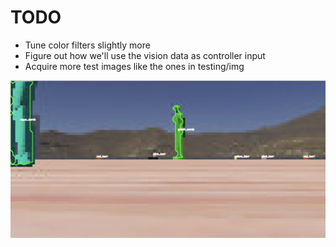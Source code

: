 # TODO #
* Tune color filters slightly more
* Figure out how we'll use the vision data as controller input
* Acquire more test images like the ones in testing/img


![Test filtering](img/filtertest.jpg)
